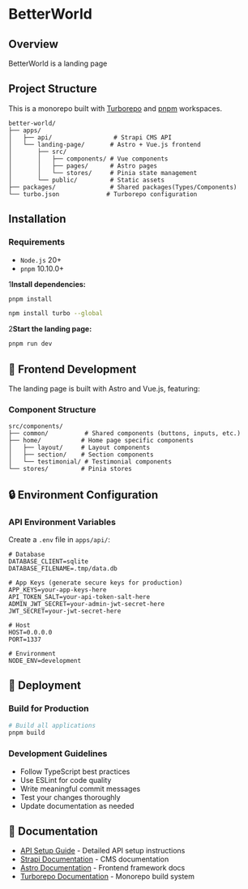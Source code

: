 # BetterWorld

## Overview

BetterWorld is a landing page

## Project Structure

This is a monorepo built with [Turborepo](https://turborepo.com/) and [pnpm](https://pnpm.io/) workspaces.

```
better-world/
├── apps/
│   ├── api/                 # Strapi CMS API
│   └── landing-page/       # Astro + Vue.js frontend
│       ├── src/
│       │   ├── components/ # Vue components
│       │   ├── pages/      # Astro pages
│       │   └── stores/     # Pinia state management
│       └── public/         # Static assets
├── packages/               # Shared packages(Types/Components)
└── turbo.json             # Turborepo configuration
```

## Installation

### Requirements
- `Node.js` 20+ 
- `pnpm` 10.10.0+

1**Install dependencies:**
   ```bash
   pnpm install
   ```

   ```bash
   npm install turbo --global
   ```

2**Start the landing page:**
   ```bash
   pnpm run dev
   ```

## 🎨 Frontend Development

The landing page is built with Astro and Vue.js, featuring:

### Component Structure
```
src/components/
├── common/          # Shared components (buttons, inputs, etc.)
├── home/           # Home page specific components
│   ├── layout/     # Layout components
│   ├── section/    # Section components
│   └── testimonial/ # Testimonial components
└── stores/         # Pinia stores
```

## 🔒 Environment Configuration

### API Environment Variables
Create a `.env` file in `apps/api/`:

```env
# Database
DATABASE_CLIENT=sqlite
DATABASE_FILENAME=.tmp/data.db

# App Keys (generate secure keys for production)
APP_KEYS=your-app-keys-here
API_TOKEN_SALT=your-api-token-salt-here
ADMIN_JWT_SECRET=your-admin-jwt-secret-here
JWT_SECRET=your-jwt-secret-here

# Host
HOST=0.0.0.0
PORT=1337

# Environment
NODE_ENV=development
```

## 🚀 Deployment

### Build for Production

```bash
# Build all applications
pnpm build
```

### Development Guidelines

- Follow TypeScript best practices
- Use ESLint for code quality
- Write meaningful commit messages
- Test your changes thoroughly
- Update documentation as needed

## 📖 Documentation

- [API Setup Guide](apps/api/LOCAL_SETUP.md) - Detailed API setup instructions
- [Strapi Documentation](https://docs.strapi.io/) - CMS documentation
- [Astro Documentation](https://docs.astro.build/) - Frontend framework docs
- [Turborepo Documentation](https://turbo.build/repo/docs) - Monorepo build system


